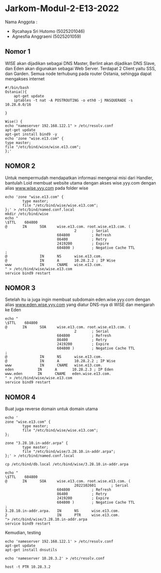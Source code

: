 # Jarkom-Modul-2-E13-2022
Nama Anggota :<br>
- Rycahaya Sri Hutomo (5025201046)
- Agnesfia Anggraeni (5025201059)

## Nomor 1
WISE akan dijadikan sebagai DNS Master, Berlint akan dijadikan DNS Slave, dan Eden akan digunakan sebagai Web Server. Terdapat 2 Client yaitu SSS, dan Garden. Semua node terhubung pada router Ostania, sehingga dapat mengakses internet 
```
#!/bin/bash
Ostania(){
    apt-get update
    iptables -t nat -A POSTROUTING -o eth0 -j MASQUERADE -s 10.28.0.0/16

}
```
```
Wise() {
echo "nameserver 192.168.122.1" > /etc/resolv.conf
apt-get update
apt-get install bind9 -y
echo 'zone "wise.e13.com" {
type master;
file "/etc/bind/wise/wise.e13.com";
};'
```

## NOMOR 2
Untuk mempermudah mendapatkan informasi mengenai misi dari Handler, bantulah Loid membuat website utama dengan akses wise.yyy.com dengan alias www.wise.yyy.com pada folder wise
```
echo 'zone "wise.e13.com" {
        type master;
        file "/etc/bind/wise/wise.e13.com";
};' > /etc/bind/named.conf.local
mkdir /etc/bind/wise
echo "
\$TTL    604800
@       IN      SOA     wise.e13.com. root.wise.e13.com. (
                                2       ; Serial
                        604800          ; Refresh
                        86400           ; Retry
                        2419200         ; Expire
                        604800 )        ; Negative Cache TTL
;
@               IN      NS      wise.e13.com.
@               IN      A       10.28.2.2 ; IP Wise
www             IN      CNAME   wise.e13.com.
" > /etc/bind/wise/wise.e13.com
service bind9 restart
```

## NOMOR 3
Setelah itu ia juga ingin membuat subdomain eden.wise.yyy.com dengan alias www.eden.wise.yyy.com yang diatur DNS-nya di WISE dan mengarah ke Eden

```
echo "
\$TTL    604800
@       IN      SOA     wise.e13.com. root.wise.e13.com. (
                                2       ; Serial
                        604800          ; Refresh
                        86400           ; Retry
                        2419200         ; Expire
                        604800 )        ; Negative Cache TTL
;
@               IN      NS      wise.e13.com.
@               IN      A       10.28.2.2 ; IP Wise
www             IN      CNAME   wise.e13.com.
eden           IN      A       10.28.2.3 ; IP Eden
www.eden       IN      CNAME   eden.wise.e13.com.
" > /etc/bind/wise/wise.e13.com
service bind9 restart
```

## NOMOR 4
Buat juga reverse domain untuk domain utama
```
echo '
zone "wise.e13.com" {
        type master;
        file "/etc/bind/wise/wise.e13.com";
};

zone "3.28.10.in-addr.arpa" {
        type master;
        file "/etc/bind/wise/3.28.10.in-addr.arpa";
};' > /etc/bind/named.conf.local

cp /etc/bind/db.local /etc/bind/wise/3.28.10.in-addr.arpa

echo "
\$TTL    604800
@       IN      SOA     wise.e13.com. root.wise.e13.com. (
                                2022102601       ; Serial
                        604800          ; Refresh
                        86400           ; Retry
                        2419200         ; Expire
                        604800 )        ; Negative Cache TTL
;
3.28.10.in-addr.arpa.   IN      NS      wise.e13.com.
2                       IN      PTR     wise.e13.com.
"> /etc/bind/wise/3.28.10.in-addr.arpa
service bind9 restart
```

Kemudian, testing
```
echo 'nameserver 192.168.122.1' > /etc/resolv.conf
apt-get update
apt-get install dnsutils

echo 'nameserver 10.28.3.2' > /etc/resolv.conf

host -t PTR 10.28.3.2
```
